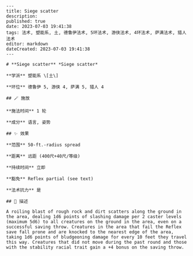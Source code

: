 
    ---
    title: Siege scatter
    description: 
    published: true
    date: 2023-07-03 19:41:38
    tags: 法术, 塑能系, 土, 德鲁伊法术, 5环法术, 游侠法术, 4环法术, 萨满法术, 猎人法术
    editor: markdown
    dateCreated: 2023-07-03 19:41:38
    ---

    # **Siege scatter** *Siege scatter*

    **学派** 塑能系 \[土\] 

    **环位** 德鲁伊 5, 游侠 4, 萨满 5, 猎人 4

    ## 🪄 施放

    **施法时间** 1 轮

    **成分** 语言, 姿势

    ## ✨ 效果  

    **范围** 50-ft.-radius spread

    **距离** 远距 (400尺+40尺/等级)  

    **持续时间** 立即 

    **豁免** Reflex partial (see text)

    **法术抗力** 是

    ## 📖 描述

    A roiling blast of rough rock and dirt scatters along the ground in the area, dealing 1d6 points of slashing damage per 2 caster levels (maximum 5d6) to all creatures on the ground in the area, even on a successful saving throw. Creatures in the area that fail the Reflex save fall prone and are knocked to the nearest edge of the area, taking 1d6 points of bludgeoning damage for every 10 feet they travel this way. Creatures that did not move during the past round and those with the stability racial trait gain a +4 bonus on the saving throw.
    